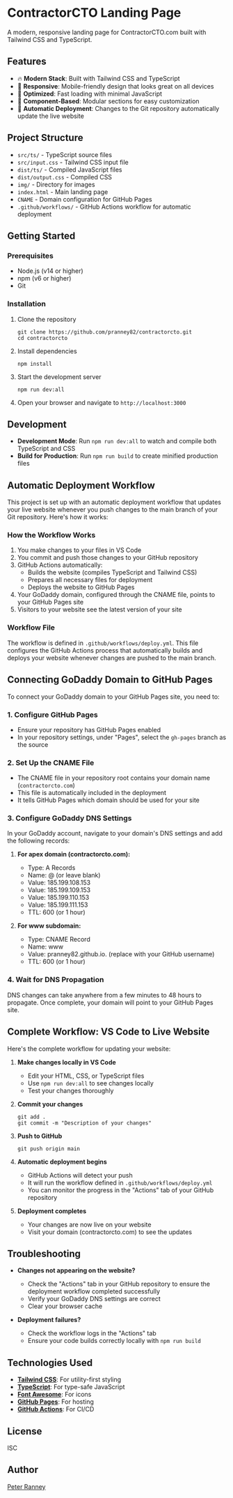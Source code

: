# ContractorCTO Landing Page

A modern, responsive landing page for ContractorCTO.com built with Tailwind CSS and TypeScript.

## Features

- 🔥 **Modern Stack**: Built with Tailwind CSS and TypeScript
- 📱 **Responsive**: Mobile-friendly design that looks great on all devices
- 🚀 **Optimized**: Fast loading with minimal JavaScript
- 🧩 **Component-Based**: Modular sections for easy customization
- 🔄 **Automatic Deployment**: Changes to the Git repository automatically update the live website

## Project Structure

- `src/ts/` - TypeScript source files
- `src/input.css` - Tailwind CSS input file
- `dist/ts/` - Compiled JavaScript files
- `dist/output.css` - Compiled CSS
- `img/` - Directory for images
- `index.html` - Main landing page
- `CNAME` - Domain configuration for GitHub Pages
- `.github/workflows/` - GitHub Actions workflow for automatic deployment

## Getting Started

### Prerequisites

- Node.js (v14 or higher)
- npm (v6 or higher)
- Git

### Installation

1. Clone the repository
   ```
   git clone https://github.com/pranney82/contractorcto.git
   cd contractorcto
   ```

2. Install dependencies
   ```
   npm install
   ```

3. Start the development server
   ```
   npm run dev:all
   ```

4. Open your browser and navigate to `http://localhost:3000`

## Development

- **Development Mode**: Run `npm run dev:all` to watch and compile both TypeScript and CSS
- **Build for Production**: Run `npm run build` to create minified production files

## Automatic Deployment Workflow

This project is set up with an automatic deployment workflow that updates your live website whenever you push changes to the main branch of your Git repository. Here's how it works:

### How the Workflow Works

1. You make changes to your files in VS Code
2. You commit and push those changes to your GitHub repository
3. GitHub Actions automatically:
   - Builds the website (compiles TypeScript and Tailwind CSS)
   - Prepares all necessary files for deployment
   - Deploys the website to GitHub Pages
4. Your GoDaddy domain, configured through the CNAME file, points to your GitHub Pages site
5. Visitors to your website see the latest version of your site

### Workflow File

The workflow is defined in `.github/workflows/deploy.yml`. This file configures the GitHub Actions process that automatically builds and deploys your website whenever changes are pushed to the main branch.

## Connecting GoDaddy Domain to GitHub Pages

To connect your GoDaddy domain to your GitHub Pages site, you need to:

### 1. Configure GitHub Pages

- Ensure your repository has GitHub Pages enabled
- In your repository settings, under "Pages", select the `gh-pages` branch as the source

### 2. Set Up the CNAME File

- The CNAME file in your repository root contains your domain name (`contractorcto.com`)
- This file is automatically included in the deployment
- It tells GitHub Pages which domain should be used for your site

### 3. Configure GoDaddy DNS Settings

In your GoDaddy account, navigate to your domain's DNS settings and add the following records:

1. **For apex domain (contractorcto.com):**
   - Type: A Records
   - Name: @ (or leave blank)
   - Value: 185.199.108.153
   - Value: 185.199.109.153
   - Value: 185.199.110.153
   - Value: 185.199.111.153
   - TTL: 600 (or 1 hour)

2. **For www subdomain:**
   - Type: CNAME Record
   - Name: www
   - Value: pranney82.github.io. (replace with your GitHub username)
   - TTL: 600 (or 1 hour)

### 4. Wait for DNS Propagation

DNS changes can take anywhere from a few minutes to 48 hours to propagate. Once complete, your domain will point to your GitHub Pages site.

## Complete Workflow: VS Code to Live Website

Here's the complete workflow for updating your website:

1. **Make changes locally in VS Code**
   - Edit your HTML, CSS, or TypeScript files
   - Use `npm run dev:all` to see changes locally
   - Test your changes thoroughly

2. **Commit your changes**
   ```
   git add .
   git commit -m "Description of your changes"
   ```

3. **Push to GitHub**
   ```
   git push origin main
   ```

4. **Automatic deployment begins**
   - GitHub Actions will detect your push
   - It will run the workflow defined in `.github/workflows/deploy.yml`
   - You can monitor the progress in the "Actions" tab of your GitHub repository

5. **Deployment completes**
   - Your changes are now live on your website
   - Visit your domain (contractorcto.com) to see the updates

## Troubleshooting

- **Changes not appearing on the website?**
  - Check the "Actions" tab in your GitHub repository to ensure the deployment workflow completed successfully
  - Verify your GoDaddy DNS settings are correct
  - Clear your browser cache

- **Deployment failures?**
  - Check the workflow logs in the "Actions" tab
  - Ensure your code builds correctly locally with `npm run build`

## Technologies Used

- **[Tailwind CSS](https://tailwindcss.com/)**: For utility-first styling
- **[TypeScript](https://www.typescriptlang.org/)**: For type-safe JavaScript
- **[Font Awesome](https://fontawesome.com/)**: For icons
- **[GitHub Pages](https://pages.github.com/)**: For hosting
- **[GitHub Actions](https://github.com/features/actions)**: For CI/CD

## License

ISC

## Author

[Peter Ranney](https://github.com/pranney82)